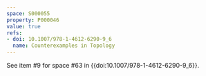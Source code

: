 ```yaml
---
space: S000055
property: P000046
value: true
refs:
- doi: 10.1007/978-1-4612-6290-9_6
  name: Counterexamples in Topology
---
```


See item #9 for space #63 in {{doi:10.1007/978-1-4612-6290-9_6}}.
